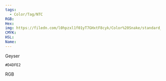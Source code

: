 ```yaml
---
tags:
  - Color/Tag/NTC
RGB:
Hex:
img: https://filedn.com/l0hpzxl1f01yT7GHxtF8cyk/Color%20Snake/standard_csv_to_svg/D4DFE2.svg
CMYK:
HSL:
Name:
---
```

Geyser
```palette
#D4DFE2
```
RGB
